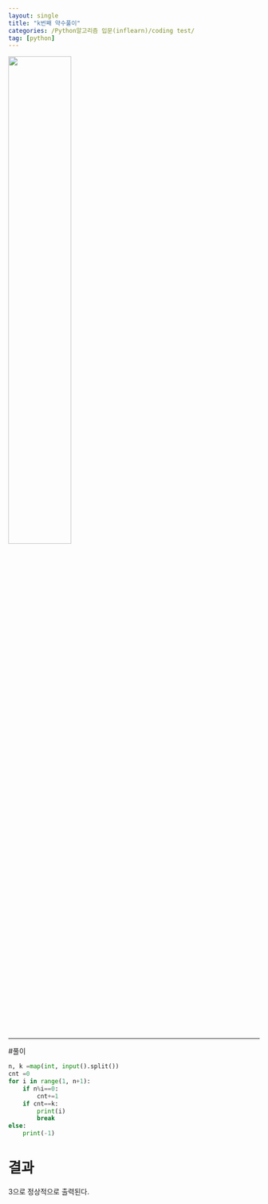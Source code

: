 ```yaml
---
layout: single
title: "k번째 약수풀이"
categories: /Python알고리즘 입문(inflearn)/coding test/
tag: [python]
---
```



<image src="https://user-images.githubusercontent.com/81250039/212628855-88291d70-58ad-4bef-bb04-db7d25c2aa49.png" width="50%" height="50%">

<hr>
#풀이 

```python
n, k =map(int, input().split())
cnt =0
for i in range(1, n+1):
    if n%i==0:
        cnt+=1
    if cnt==k:
        print(i)
        break
else:
    print(-1)
```
# 결과
  3으로 정상적으로 출력된다.
